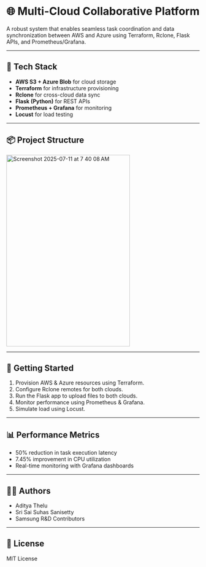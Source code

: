 # 🌐 Multi-Cloud Collaborative Platform

A robust system that enables seamless task coordination and data synchronization between AWS and Azure using Terraform, Rclone, Flask APIs, and Prometheus/Grafana.

---

## 🧰 Tech Stack

- **AWS S3 + Azure Blob** for cloud storage
- **Terraform** for infrastructure provisioning
- **Rclone** for cross-cloud data sync
- **Flask (Python)** for REST APIs
- **Prometheus + Grafana** for monitoring
- **Locust** for load testing

---

## 📦 Project Structure
<img width="322" height="499" alt="Screenshot 2025-07-11 at 7 40 08 AM" src="https://github.com/user-attachments/assets/8865a61c-8466-4067-bc5e-bc6406677aaf" />


---

## 🚀 Getting Started

1. Provision AWS & Azure resources using Terraform.
2. Configure Rclone remotes for both clouds.
3. Run the Flask app to upload files to both clouds.
4. Monitor performance using Prometheus & Grafana.
5. Simulate load using Locust.

---

## 📊 Performance Metrics

- 50% reduction in task execution latency
- 7.45% improvement in CPU utilization
- Real-time monitoring with Grafana dashboards

---

## 👨‍💻 Authors

- Aditya Thelu  
- Sri Sai Suhas Sanisetty  
- Samsung R&D Contributors

---

## 📄 License

MIT License
